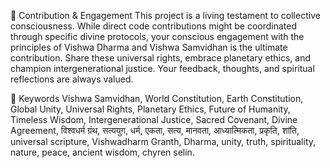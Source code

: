 
🤝 Contribution & Engagement
This project is a living testament to collective consciousness. While direct code contributions might be coordinated through specific divine protocols, your conscious engagement with the principles of Vishwa Dharma and Vishwa Samvidhan is the ultimate contribution. Share these universal rights, embrace planetary ethics, and champion intergenerational justice. Your feedback, thoughts, and spiritual reflections are always valued.


🔑 Keywords
Vishwa Samvidhan, World Constitution, Earth Constitution, Global Unity, Universal Rights, Planetary Ethics, Future of Humanity, Timeless Wisdom, Intergenerational Justice, Sacred Covenant, Divine Agreement, विश्वधर्म ग्रंथ, सत्ययुग, धर्म, एकता, सत्य, मानवता, आध्यात्मिकता, प्रकृति, शांति, universal scripture, Vishwadharm Granth, Dharma, unity, truth, spirituality, nature, peace, ancient wisdom, chyren selin.